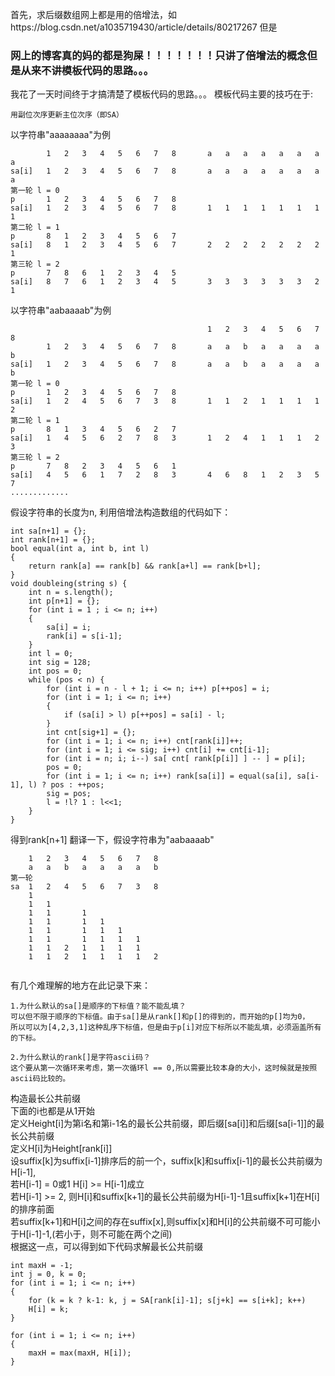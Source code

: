 首先，求后缀数组网上都是用的倍增法，如https://blog.csdn.net/a1035719430/article/details/80217267
但是
### 网上的博客真的妈的都是狗屎！！！！！！！只讲了倍增法的概念但是从来不讲模板代码的思路。。。
我花了一天时间终于才搞清楚了模板代码的思路。。。
模板代码主要的技巧在于:
```
用副位次序更新主位次序（即SA）
```
以字符串"aaaaaaaa"为例
```
        1   2   3   4   5   6   7   8       a   a   a   a   a   a   a   a
sa[i]   1   2   3   4   5   6   7   8       a   a   a   a   a   a   a   a
第一轮 l = 0
p       1   2   3   4   5   6   7   8       
sa[i]   1   2   3   4   5   6   7   8       1   1   1   1   1   1   1   1
第二轮 l = 1
p       8   1   2   3   4   5   6   7       
sa[i]   8   1   2   3   4   5   6   7       2   2   2   2   2   2   2   1
第三轮 l = 2
p       7   8   6   1   2   3   4   5 
sa[i]   8   7   6   1   2   3   4   5       3   3   3   3   3   3   2   1
```
以字符串"aabaaaab"为例
```
                                            1   2   3   4   5   6   7   8
        1   2   3   4   5   6   7   8       a   a   b   a   a   a   a   b
sa[i]   1   2   3   4   5   6   7   8       a   a   b   a   a   a   a   b
第一轮 l = 0
p       1   2   3   4   5   6   7   8       
sa[i]   1   2   4   5   6   7   3   8       1   1   2   1   1   1   1   2
第二轮 l = 1
p       8   1   3   4   5   6   2   7       
sa[i]   1   4   5   6   2   7   8   3       1   2   4   1   1   1   2   3
第三轮 l = 2
p       7   8   2   3   4   5   6   1  
sa[i]   4   5   6   1   7   2   8   3       4   6   8   1   2   3   5   7
.............
```
假设字符串的长度为n,
利用倍增法构造数组的代码如下：
```
int sa[n+1] = {};
int rank[n+1] = {};
bool equal(int a, int b, int l)
{
    return rank[a] == rank[b] && rank[a+l] == rank[b+l];
}
void doubleing(string s) {
    int n = s.length();
    int p[n+1] = {};
    for (int i = 1 ; i <= n; i++)
    {
        sa[i] = i;
        rank[i] = s[i-1];
    }
    int l = 0;
    int sig = 128;
    int pos = 0;
    while (pos < n) {    
        for (int i = n - l + 1; i <= n; i++) p[++pos] = i;
        for (int i = 1; i <= n; i++)
        {
            if (sa[i] > l) p[++pos] = sa[i] - l;
        }
        int cnt[sig+1] = {};
        for (int i = 1; i <= n; i++) cnt[rank[i]]++;
        for (int i = 1; i <= sig; i++) cnt[i] += cnt[i-1];
        for (int i = n; i; i--) sa[ cnt[ rank[p[i]] ] -- ] = p[i];
        pos = 0;
        for (int i = 1; i <= n; i++) rank[sa[i]] = equal(sa[i], sa[i-1], l) ? pos : ++pos;
        sig = pos;
        l = !l? 1 : l<<1;
    }
}

```
得到rank[n+1]
翻译一下，假设字符串为"aabaaaab"
```
    1   2   3   4   5   6   7   8
    a   a   b   a   a   a   a   b
第一轮 
sa  1   2   4   5   6   7   3   8
    1   
    1   1
    1   1       1
    1   1       1   1
    1   1       1   1   1
    1   1       1   1   1   1
    1   1   2   1   1   1   1
    1   1   2   1   1   1   1   2
    
```
有几个难理解的地方在此记录下来：
```
1.为什么默认的sa[]是顺序的下标值？能不能乱填？
可以但不限于顺序的下标值。由于sa[]是从rank[]和p[]的得到的，而开始的p[]均为0，
所以可以为[4,2,3,1]这种乱序下标值，但是由于p[i]对应下标所以不能乱填，必须涵盖所有的下标。

2.为什么默认的rank[]是字符ascii码？
这个要从第一次循环来考虑，第一次循环l == 0,所以需要比较本身的大小，这时候就是按照ascii码比较的。
```
构造最长公共前缀<br>
下面的i也都是从1开始<br>
定义Height[i]为第i名和第i-1名的最长公共前缀，即后缀[sa[i]]和后缀[sa[i-1]]的最长公共前缀<br>
定义H[i]为Height[rank[i]]<br>
设suffix[k]为suffix[i-1]排序后的前一个，suffix[k]和suffix[i-1]的最长公共前缀为H[i-1],<br>
若H[i-1] = 0或1 H[i] >= H[i-1]成立<br>
若H[i-1] >= 2, 则H[i]和suffix[k+1]的最长公共前缀为H[i-1]-1且suffix[k+1]在H[i]的排序前面<br>
若suffix[k+1]和H[i]之间的存在suffix[x],则suffix[x]和H[i]的公共前缀不可可能小于H[i-1]-1,(若小于，则不可能在两个之间)<br>
根据这一点，可以得到如下代码求解最长公共前缀<br>
```
int maxH = -1;
int j = 0, k = 0;
for (int i = 1; i <= n; i++)
{
    for (k = k ? k-1: k, j = SA[rank[i]-1]; s[j+k] == s[i+k]; k++)
    H[i] = k;
}

for (int i = 1; i <= n; i++)
{
    maxH = max(maxH, H[i]);
}
```
